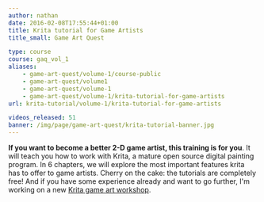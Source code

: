```yaml
---
author: nathan
date: 2016-02-08T17:55:44+01:00
title: Krita tutorial for Game Artists
title_small: Game Art Quest

type: course
course: gaq_vol_1
aliases:
    - game-art-quest/volume-1/course-public
    - game-art-quest/volume1
    - game-art-quest/volume-1
    - game-art-quest/volume-1/krita-tutorial-for-game-artists
url: krita-tutorial/volume-1/krita-tutorial-for-game-artists

videos_released: 51
banner: /img/page/game-art-quest/krita-tutorial-banner.jpg
---
```


**If you want to become a better 2-D game artist, this training is for you**. It will teach you how to work with Krita, a mature open source digital painting program. In 6 chapters, we will explore the most important features krita has to offer to game artists. Cherry on the cake: the tutorials are completely free! And if you have some experience already and want to go further, I'm working on a new [Krita game art workshop](https://gumroad.com/l/krita-game-art-tutorial-1).
